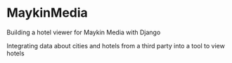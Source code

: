 # MaykinMedia
Building a hotel viewer for Maykin Media with Django

Integrating data about cities and hotels from a third party into a tool to view hotels
